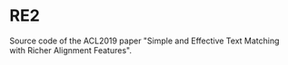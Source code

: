 # RE2
Source code of the ACL2019 paper "Simple and Effective Text Matching with Richer Alignment Features".
